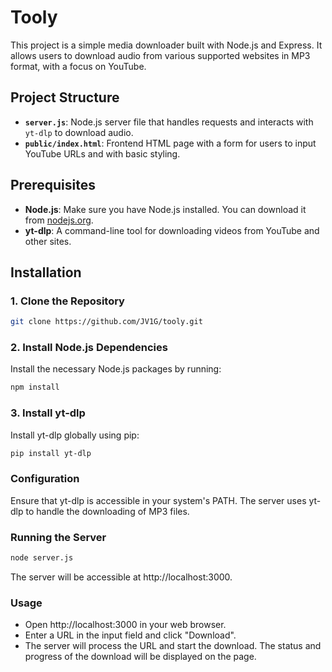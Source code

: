 # Tooly

This project is a simple media downloader built with Node.js and Express. It allows users to download audio from various supported websites in MP3 format, with a focus on YouTube.

## Project Structure

- **`server.js`**: Node.js server file that handles requests and interacts with `yt-dlp` to download audio.
- **`public/index.html`**: Frontend HTML page with a form for users to input YouTube URLs and with basic styling.

## Prerequisites

- **Node.js**: Make sure you have Node.js installed. You can download it from [nodejs.org](https://nodejs.org/).
- **yt-dlp**: A command-line tool for downloading videos from YouTube and other sites.

## Installation

### 1. Clone the Repository
```sh
git clone https://github.com/JV1G/tooly.git
```

### 2. Install Node.js Dependencies
Install the necessary Node.js packages by running:
```sh
npm install
```

### 3. Install yt-dlp
Install yt-dlp globally using pip:
```sh
pip install yt-dlp
```

### Configuration
Ensure that yt-dlp is accessible in your system's PATH. The server uses yt-dlp to handle the downloading of MP3 files.

### Running the Server
```sh
node server.js
```
The server will be accessible at http://localhost:3000.

### Usage
- Open http://localhost:3000 in your web browser.
- Enter a URL in the input field and click "Download".
- The server will process the URL and start the download. The status and progress of the download will be displayed on the page.
